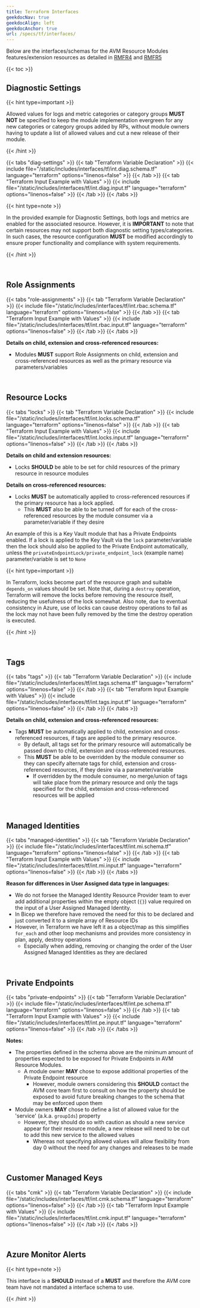 ```yaml
---
title: Terraform Interfaces
geekdocNav: true
geekdocAlign: left
geekdocAnchor: true
url: /specs/tf/interfaces/
---
```


Below are the interfaces/schemas for the AVM Resource Modules features/extension resources as detailed in [RMFR4](/Azure-Verified-Modules/spec/RMFR4) and [RMFR5](/Azure-Verified-Modules/spec/RMFR5)

{{< toc >}}

## Diagnostic Settings

{{< hint type=important >}}

Allowed values for logs and metric categories or category groups **MUST NOT** be specified to keep the module implementation evergreen for any new categories or category groups added by RPs, without module owners having to update a list of allowed values and cut a new release of their module.

{{< /hint >}}

{{< tabs "diag-settings" >}}
  {{< tab "Terraform Variable Declaration" >}}
  {{< include file="/static/includes/interfaces/tf/int.diag.schema.tf" language="terraform" options="linenos=false" >}}
  {{< /tab >}}
  {{< tab "Terraform Input Example with Values" >}}
  {{< include file="/static/includes/interfaces/tf/int.diag.input.tf" language="terraform" options="linenos=false" >}}
  {{< /tab >}}
{{< /tabs >}}

{{< hint type=note >}}

In the provided example for Diagnostic Settings, both logs and metrics are enabled for the associated resource. However, it is **IMPORTANT** to note that certain resources may not support both diagnostic setting types/categories. In such cases, the resource configuration **MUST** be modified accordingly to ensure proper functionality and compliance with system requirements.

{{< /hint >}}

<br>

## Role Assignments

{{< tabs "role-assignments" >}}
  {{< tab "Terraform Variable Declaration" >}}
  {{< include file="/static/includes/interfaces/tf/int.rbac.schema.tf" language="terraform" options="linenos=false" >}}
  {{< /tab >}}
  {{< tab "Terraform Input Example with Values" >}}
  {{< include file="/static/includes/interfaces/tf/int.rbac.input.tf" language="terraform" options="linenos=false" >}}
  {{< /tab >}}
{{< /tabs >}}

**Details on child, extension and cross-referenced resources:**

- Modules **MUST** support Role Assignments on child, extension and cross-referenced resources as well as the primary resource via parameters/variables

<br>

## Resource Locks

{{< tabs "locks" >}}
  {{< tab "Terraform Variable Declaration" >}}
  {{< include file="/static/includes/interfaces/tf/int.locks.schema.tf" language="terraform" options="linenos=false" >}}
  {{< /tab >}}
  {{< tab "Terraform Input Example with Values" >}}
  {{< include file="/static/includes/interfaces/tf/int.locks.input.tf" language="terraform" options="linenos=false" >}}
  {{< /tab >}}
{{< /tabs >}}

**Details on child and extension resources:**

- Locks **SHOULD** be able to be set for child resources of the primary resource in resource modules

**Details on cross-referenced resources:**

- Locks **MUST** be automatically applied to cross-referenced resources if the primary resource has a lock applied.
  - This **MUST** also be able to be turned off for each of the cross-referenced resources by the module consumer via a parameter/variable if they desire

An example of this is a Key Vault module that has a Private Endpoints enabled. If a lock is applied to the Key Vault via the `lock` parameter/variable then the lock should also be applied to the Private Endpoint automatically, unless the `privateEndpointLock/private_endpoint_lock` (example name) parameter/variable is set to `None`

{{< hint type=important >}}

In Terraform, locks become part of the resource graph and suitable `depends_on` values should be set. Note that, during a `destroy` operation, Terraform will remove the locks before removing the resource itself, reducing the usefulness of the lock somewhat. Also note, due to eventual consistency in Azure, use of locks can cause destroy operations to fail as the lock may not have been fully removed by the time the destroy operation is executed.

{{< /hint >}}

<br>

## Tags

{{< tabs "tags" >}}
  {{< tab "Terraform Variable Declaration" >}}
  {{< include file="/static/includes/interfaces/tf/int.tags.schema.tf" language="terraform" options="linenos=false" >}}
  {{< /tab >}}
  {{< tab "Terraform Input Example with Values" >}}
  {{< include file="/static/includes/interfaces/tf/int.tags.input.tf" language="terraform" options="linenos=false" >}}
  {{< /tab >}}
{{< /tabs >}}

**Details on child, extension and cross-referenced resources:**

- Tags **MUST** be automatically applied to child, extension and cross-referenced resources, if tags are applied to the primary resource.
  - By default, all tags set for the primary resource will automatically be passed down to child, extension and cross-referenced resources.
  - This **MUST** be able to be overridden by the module consumer so they can specify alternate tags for child, extension and cross-referenced resources, if they desire via a parameter/variable
    - If overridden by the module consumer, no merge/union of tags will take place from the primary resource and only the tags specified for the child, extension and cross-referenced resources will be applied

<br>

## Managed Identities

{{< tabs "managed-identities" >}}
  {{< tab "Terraform Variable Declaration" >}}
  {{< include file="/static/includes/interfaces/tf/int.mi.schema.tf" language="terraform" options="linenos=false" >}}
  {{< /tab >}}
  {{< tab "Terraform Input Example with Values" >}}
  {{< include file="/static/includes/interfaces/tf/int.mi.input.tf" language="terraform" options="linenos=false" >}}
  {{< /tab >}}
{{< /tabs >}}

**Reason for differences in User Assigned data type in languages:**

- We do not forsee the Managed Identity Resource Provider team to ever add additional properties within the empty object (`{}`) value required on the input of a User Assigned Managed Identity.
- In Bicep we therefore have removed the need for this to be declared and just converted it to a simple array of Resource IDs
- However, in Terraform we have left it as a object/map as this simplifies `for_each` and other loop mechanisms and provides more consistency in plan, apply, destroy operations
  - Especially when adding, removing or changing the order of the User Assigned Managed Identities as they are declared

<br>

## Private Endpoints

{{< tabs "private-endpoints" >}}
  {{< tab "Terraform Variable Declaration" >}}
  {{< include file="/static/includes/interfaces/tf/int.pe.schema.tf" language="terraform" options="linenos=false" >}}
  {{< /tab >}}
  {{< tab "Terraform Input Example with Values" >}}
  {{< include file="/static/includes/interfaces/tf/int.pe.input.tf" language="terraform" options="linenos=false" >}}
  {{< /tab >}}
{{< /tabs >}}

**Notes:**

- The properties defined in the schema above are the minimum amount of properties expected to be exposed for Private Endpoints in AVM Resource Modules.
  - A module owner **MAY** chose to expose additional properties of the Private Endpoint resource
    - However, module owners considering this **SHOULD** contact the AVM core team first to consult on how the property should be exposed to avoid future breaking changes to the schema that may be enforced upon them
- Module owners **MAY** chose to define a list of allowed value for the 'service' (a.k.a. `groupIds`) property
  - However, they should do so with caution as should a new service appear for their resource module, a new release will need to be cut to add this new service to the allowed values
    - Whereas not specifying allowed values will allow flexibility from day 0 without the need for any changes and releases to be made

<br>

## Customer Managed Keys

{{< tabs "cmk" >}}
  {{< tab "Terraform Variable Declaration" >}}
  {{< include file="/static/includes/interfaces/tf/int.cmk.schema.tf" language="terraform" options="linenos=false" >}}
  {{< /tab >}}
  {{< tab "Terraform Input Example with Values" >}}
  {{< include file="/static/includes/interfaces/tf/int.cmk.input.tf" language="terraform" options="linenos=false" >}}
  {{< /tab >}}
{{< /tabs >}}

<br>

## Azure Monitor Alerts

{{< hint type=note >}}

This interface is a **SHOULD** instead of a **MUST** and therefore the AVM core team have not mandated a interface schema to use.

{{< /hint >}}
